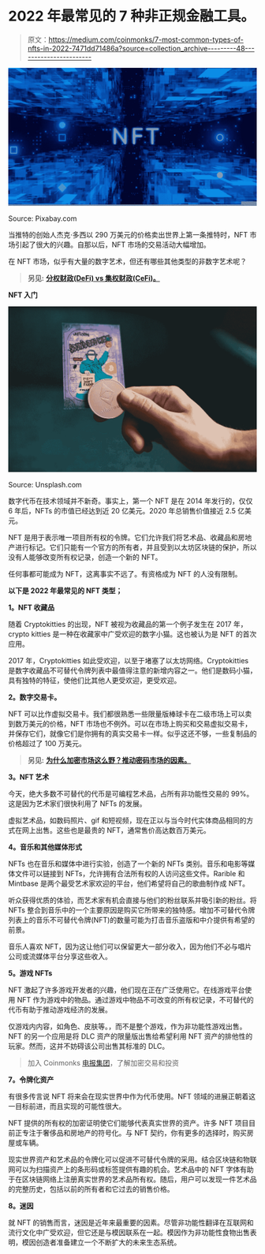 # 2022 年最常见的 7 种非正规金融工具。

> 原文：<https://medium.com/coinmonks/7-most-common-types-of-nfts-in-2022-7471dd71486a?source=collection_archive---------48----------------------->

![](img/e248c8d1a29d32b54a57bd490be37aac.png)

Source: Pixabay.com

当推特的创始人杰克·多西以 290 万美元的价格卖出世界上第一条推特时，NFT 市场引起了很大的兴趣。自那以后，NFT 市场的交易活动大幅增加。

在 NFT 市场，似乎有大量的数字艺术，但还有哪些其他类型的非数字艺术呢？

> **另见:** [**分权财政(DeFi) vs 集权财政(CeFi)。**](/@ilekeairende/decentralized-finance-defi-vs-centralized-finance-cefi-ede87a0bde07)

**NFT 入门**

![](img/31bface607c59efd2df9ac6a1911ca96.png)

Source: Unsplash.com

数字代币在技术领域并不新奇。事实上，第一个 NFT 是在 2014 年发行的，仅仅 6 年后，NFTs 的市值已经达到近 20 亿美元。2020 年总销售价值接近 2.5 亿美元。

NFT 是用于表示唯一项目所有权的令牌。它们允许我们将艺术品、收藏品和房地产进行标记。它们只能有一个官方的所有者，并且受到以太坊区块链的保护，所以没有人能够改变所有权记录，创造一个新的 NFT。

任何事都可能成为 NFT，这离事实不远了。有资格成为 NFT 的人没有限制。

**以下是 2022 年最常见的 NFT 类型；**

**1。NFT 收藏品**

随着 Cryptokitties 的出现，NFT 被视为收藏品的第一个例子发生在 2017 年，crypto kitties 是一种在收藏家中广受欢迎的数字小猫。这也被认为是 NFT 的首次应用。

2017 年，Cryptokitties 如此受欢迎，以至于堵塞了以太坊网络。Cryptokitties 是数字收藏品不可替代令牌列表中最值得注意的新增内容之一。他们是数码小猫，具有独特的特征，使他们比其他人更受欢迎，更受欢迎。

**2。数字交易卡。**

NFT 可以比作虚拟交易卡。我们都很熟悉一些限量版棒球卡在二级市场上可以卖到数万美元的价格，NFT 市场也不例外。可以在市场上购买和交易虚拟交易卡，并保存它们，就像它们是你拥有的真实交易卡一样。似乎这还不够，一些复制品的价格超过了 100 万美元。

> **另见:** [**为什么加密市场这么野？推动密码市场的因素。**](/geekculture/why-is-the-crypto-market-so-wild-factors-that-move-the-crypto-market-10f9267e3d1c)

**3。NFT 艺术**

今天，绝大多数不可替代的代币是可编程艺术品，占所有非功能性交易的 99%。这是因为艺术家们很快利用了 NFTs 的发展。

虚拟艺术品，如数码照片、gif 和短视频，现在正以与当今时代实体商品相同的方式在网上出售。这些也是最贵的 NFT，通常售价高达数百万美元。

**4。音乐和其他媒体形式**

NFTs 也在音乐和媒体中进行实验，创造了一个新的 NFTs 类别。音乐和电影等媒体文件可以链接到 NFTs，允许拥有合法所有权的人访问这些文件。Rarible 和 Mintbase 是两个最受艺术家欢迎的平台，他们希望将自己的歌曲制作成 NFT。

听众获得优质的体验，而艺术家有机会直接与他们的粉丝联系并吸引新的粉丝。将 NFTs 整合到音乐中的一个主要原因是购买它所带来的独特感。增加不可替代令牌列表上的音乐不可替代令牌(NFT)的数量可能为打击音乐盗版和中介提供有希望的前景。

音乐人喜欢 NFT，因为这让他们可以保留更大一部分收入，因为他们不必与唱片公司或流媒体平台分享这些收入。

**5。游戏 NFTs**

NFT 激起了许多游戏开发者的兴趣，他们现在正在广泛使用它。在线游戏平台使用 NFT 作为游戏中的物品。通过游戏中物品不可改变的所有权记录，不可替代的代币有助于推动游戏经济的发展。

仅游戏内内容，如角色、皮肤等。，而不是整个游戏，作为非功能性游戏出售。NFT 的另一个应用是将 DLC 资产的限量版出售给希望利用 NFT 资产的排他性的玩家。然而，这并不妨碍该公司出售其标准的 DLC。

> 加入 Coinmonks [电报集团](https://t.me/joinchat/Trz8jaxd6xEsBI4p)，了解加密交易和投资

**7。令牌化资产**

有很多传言说 NFT 将来会在现实世界中作为代币使用。NFT 领域的进展正朝着这一目标前进，而且实现的可能性很大。

NFT 提供的所有权的加密证明使它们能够代表真实世界的资产。许多 NFT 项目目前正专注于奢侈品和房地产的符号化。与 NFT 契约，你有更多的选择时，购买房屋或车辆。

现实世界资产和艺术品的令牌化可以促进不可替代令牌的采用。结合区块链和物联网可以为扫描资产上的条形码或标签提供有趣的机会。艺术品中的 NFT 字体有助于在区块链网络上注册真实世界的艺术品所有权。随后，用户可以发现一件艺术品的完整历史，包括以前的所有者和它过去的销售价格。

**8。迷因**

就 NFT 的销售而言，迷因是近年来最重要的因素。尽管非功能性翻译在互联网和流行文化中广受欢迎，但它还是与模因联系在一起。模因作为非功能性食物出售表明，模因创造者准备建立一个不断扩大的未来生态系统。